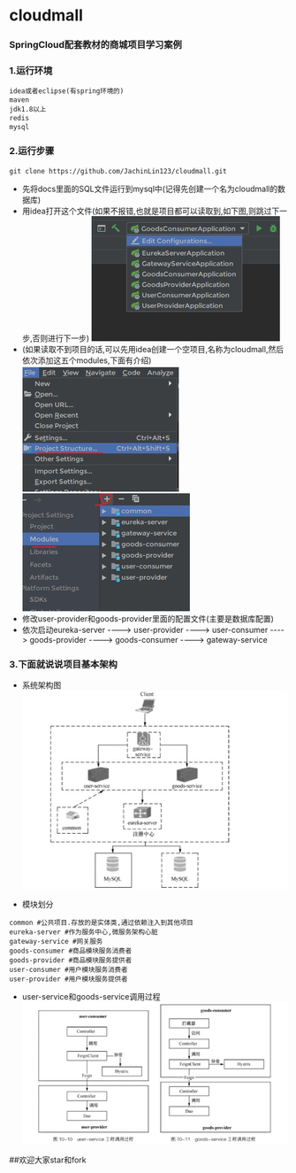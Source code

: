 # cloudmall

### SpringCloud配套教材的商城项目学习案例

### 1.运行环境
```
idea或者eclipse(有spring环境的)
maven
jdk1.8以上
redis
mysql
```

### 2.运行步骤
```
git clone https://github.com/JachinLin123/cloudmall.git
```
- 先将docs里面的SQL文件运行到mysql中(记得先创建一个名为cloudmall的数据库)
- 用idea打开这个文件(如果不报错,也就是项目都可以读取到,如下图,则跳过下一步,否则进行下一步)
![003](./docs/003.jpg)
- (如果读取不到项目的话,可以先用idea创建一个空项目,名称为cloudmall,然后依次添加这五个modules,下面有介绍)
![001](./docs/001.jpg)
![002](./docs/002.jpg)
- 修改user-provider和goods-provider里面的配置文件(主要是数据库配置)
- 依次启动eureka-server ----> user-provider ----> user-consumer ----> goods-provider ----> goods-consumer ----> gateway-service

### 3.下面就说说项目基本架构

- 系统架构图
![006](./docs/006.jpg)


- 模块划分
```shell
common #公共项目.存放的是实体类,通过依赖注入到其他项目
eureka-server #作为服务中心,微服务架构心脏
gateway-service #网关服务
goods-consumer #商品模块服务消费者
goods-provider #商品模块服务提供者
user-consumer #用户模块服务消费者
user-provider #用户模块服务提供者

```

- user-service和goods-service调用过程
![004](./docs/004.jpg)

##欢迎大家star和fork